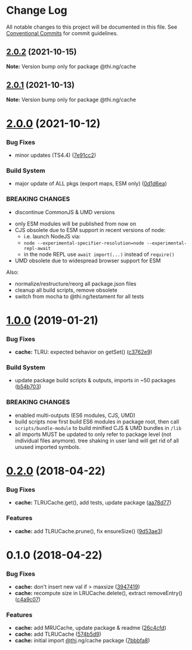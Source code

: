 # Change Log

All notable changes to this project will be documented in this file.
See [Conventional Commits](https://conventionalcommits.org) for commit guidelines.

## [2.0.2](https://github.com/thi-ng/umbrella/compare/@thi.ng/cache@2.0.1...@thi.ng/cache@2.0.2) (2021-10-15)

**Note:** Version bump only for package @thi.ng/cache





## [2.0.1](https://github.com/thi-ng/umbrella/compare/@thi.ng/cache@2.0.0...@thi.ng/cache@2.0.1) (2021-10-13)

**Note:** Version bump only for package @thi.ng/cache





# [2.0.0](https://github.com/thi-ng/umbrella/compare/@thi.ng/cache@1.0.94...@thi.ng/cache@2.0.0) (2021-10-12)


### Bug Fixes

* minor updates (TS4.4) ([7e91cc2](https://github.com/thi-ng/umbrella/commit/7e91cc2b20371d6969f29ec40393d64efb3d9375))


### Build System

* major update of ALL pkgs (export maps, ESM only) ([0d1d6ea](https://github.com/thi-ng/umbrella/commit/0d1d6ea9fab2a645d6c5f2bf2591459b939c09b6))


### BREAKING CHANGES

* discontinue CommonJS & UMD versions

- only ESM modules will be published from now on
- CJS obsolete due to ESM support in recent versions of node:
  - i.e. launch NodeJS via:
  - `node --experimental-specifier-resolution=node --experimental-repl-await`
  - in the node REPL use `await import(...)` instead of `require()`
- UMD obsolete due to widespread browser support for ESM

Also:
- normalize/restructure/reorg all package.json files
- cleanup all build scripts, remove obsolete
- switch from mocha to @thi.ng/testament for all tests






#  [1.0.0](https://github.com/thi-ng/umbrella/compare/@thi.ng/cache@0.2.40...@thi.ng/cache@1.0.0) (2019-01-21) 

###  Bug Fixes 

- **cache:** TLRU: expected behavior on getSet() ([c3762e9](https://github.com/thi-ng/umbrella/commit/c3762e9)) 

###  Build System 

- update package build scripts & outputs, imports in ~50 packages ([b54b703](https://github.com/thi-ng/umbrella/commit/b54b703)) 

###  BREAKING CHANGES 

- enabled multi-outputs (ES6 modules, CJS, UMD) 
- build scripts now first build ES6 modules in package root, then call   `scripts/bundle-module` to build minified CJS & UMD bundles in `/lib` 
- all imports MUST be updated to only refer to package level   (not individual files anymore). tree shaking in user land will get rid of   all unused imported symbols. 

#  [0.2.0](https://github.com/thi-ng/umbrella/compare/@thi.ng/cache@0.1.0...@thi.ng/cache@0.2.0) (2018-04-22) 

###  Bug Fixes 

- **cache:** TLRUCache.get(), add tests, update package ([aa78d77](https://github.com/thi-ng/umbrella/commit/aa78d77)) 

###  Features 

- **cache:** add TLRUCache.prune(), fix ensureSize() ([9d53ae3](https://github.com/thi-ng/umbrella/commit/9d53ae3)) 

#  0.1.0 (2018-04-22) 

###  Bug Fixes 

- **cache:** don't insert new val if > maxsize ([3947419](https://github.com/thi-ng/umbrella/commit/3947419)) 
- **cache:** recompute size in LRUCache.delete(), extract removeEntry() ([c4a9c07](https://github.com/thi-ng/umbrella/commit/c4a9c07)) 

###  Features 

- **cache:** add MRUCache, update package & readme ([26c4cfd](https://github.com/thi-ng/umbrella/commit/26c4cfd)) 
- **cache:** add TLRUCache ([574b5d9](https://github.com/thi-ng/umbrella/commit/574b5d9)) 
- **cache:** initial import [@thi](https://github.com/thi).ng/cache package ([7bbbfa8](https://github.com/thi-ng/umbrella/commit/7bbbfa8))
